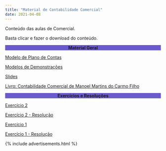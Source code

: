 ```yaml
---
title: "Material de Contabilidade Comercial"
date: 2021-04-08
---
```

Conteúdo das aulas de Comercial.

Basta clicar e fazer o download do conteúdo.

<div style="text-align:center"><b><p style="background-color:SlateBlue;">Material Geral</p></b></div>

<a href="https://github.com/willalvin/bem-vindo-sonegador/blob/main/_posts/arquivos/Modelos%20-%20Plano%20de%20Contas.doc?raw=true" title="Modelo de Plano de Contas">Modelo de Plano de Contas</a>

<a href="https://github.com/willalvin/bem-vindo-sonegador/blob/main/_posts/arquivos/Modelos%20-%20Razonetes%20-%20Balancete%20e%20Demonstra%C3%A7%C3%B5es%20BP%20e%20DRE.xlsx?raw=true" title="Modelos de Demonstrações">Modelos de Demonstrações</a>

<a href="https://github.com/willalvin/bem-vindo-sonegador/blob/main/_posts/arquivos/SLIDE%2001%20-%20INTRODU%C3%87%C3%83O%20A%20CONTABILIDADE%20COMERCIAL%20-%20alunos.pptx?raw=true" title="Slides">Slides</a>

<a href="https://github.com/willalvin/bem-vindo-sonegador/blob/main/_posts/arquivos/SLIDE%2001%20-%20INTRODU%C3%87%C3%83O%20A%20CONTABILIDADE%20COMERCIAL%20-%20alunos.pptxhttps://github.com/willalvin/bem-vindo-sonegador/_posts/arquivos/contabilidade-comercial-manoel-martins-do-carmo-filho.pdf?raw=true" title="Livro: Contabilidade Comercial de Manoel Martins do Carmo Filho">Livro: Contabilidade Comercial de Manoel Martins do Carmo Filho</a>

<div style="text-align:center"><b><p style="background-color:SlateBlue;">Exercícios e Resoluções</p></b></div>

<a href="https://github.com/willalvin/bem-vindo-sonegador/blob/main/_posts/arquivos/EXERC%C3%8DCIO%2001-%20ESTRUTURA%20DE%20BP%20E%20DRE.docx?raw=true" title="Exercício 2">Exercício 2</a>

<a href="https://github.com/willalvin/bem-vindo-sonegador/blob/main/_posts/arquivos/exercicio2_cc.pdf?raw=true" title="Exercício 2 - Resolução">Exercício 2 - Resolução</a>

<a href="https://github.com/willalvin/bem-vindo-sonegador/blob/main/_posts/arquivos/Exerc%C3%ADcio%20Inicial-%20Contabilidade%20Comercial.doc?raw=true" title="Exercício 1">Exercício 1</a>

<a href="https://github.com/willalvin/bem-vindo-sonegador/blob/main/_posts/arquivos/exercicio1_cc.pdf?raw=true" title="Exercício 1 - Resolução">Exercício 1 - Resolução</a>


{% include advertisements.html %}
